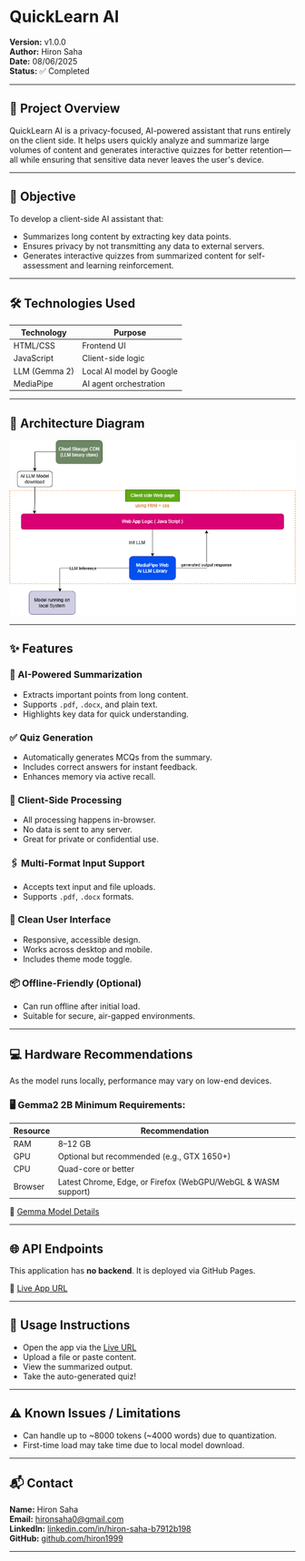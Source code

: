 # QuickLearn AI

**Version:** v1.0.0  
**Author:** Hiron Saha  
**Date:** 08/06/2025  
**Status:** ✅ Completed  

---

## 🚀 Project Overview

QuickLearn AI is a privacy-focused, AI-powered assistant that runs entirely on the client side. It helps users quickly analyze and summarize large volumes of content and generates interactive quizzes for better retention—all while ensuring that sensitive data never leaves the user's device.

---

## 🎯 Objective

To develop a client-side AI assistant that:
- Summarizes long content by extracting key data points.
- Ensures privacy by not transmitting any data to external servers.
- Generates interactive quizzes from summarized content for self-assessment and learning reinforcement.

---

## 🛠 Technologies Used

| Technology  | Purpose                              |
|-------------|--------------------------------------|
| HTML/CSS    | Frontend UI                          |
| JavaScript  | Client-side logic                    |
| LLM (Gemma 2)| Local AI model by Google             |
| MediaPipe   | AI agent orchestration               |

---

## 🧱 Architecture Diagram

<!-- *(You can embed an image here if you have one)* -->
![Architecture Diagram](QuickLearn.drawio.png)

---

## ✨ Features

### 🧠 AI-Powered Summarization
- Extracts important points from long content.
- Supports `.pdf`, `.docx`, and plain text.
- Highlights key data for quick understanding.

### ✅ Quiz Generation
- Automatically generates MCQs from the summary.
- Includes correct answers for instant feedback.
- Enhances memory via active recall.

### 🔐 Client-Side Processing
- All processing happens in-browser.
- No data is sent to any server.
- Great for private or confidential use.

### 🖇 Multi-Format Input Support
- Accepts text input and file uploads.
- Supports `.pdf`, `.docx` formats.

### 🧾 Clean User Interface
- Responsive, accessible design.
- Works across desktop and mobile.
- Includes theme mode toggle.

### 📦 Offline-Friendly (Optional)
- Can run offline after initial load.
- Suitable for secure, air-gapped environments.

---

## 💻 Hardware Recommendations

As the model runs locally, performance may vary on low-end devices.

### 🖥 Gemma2 2B Minimum Requirements:

| Resource  | Recommendation |
|-----------|----------------|
| RAM       | 8–12 GB        |
| GPU       | Optional but recommended (e.g., GTX 1650+) |
| CPU       | Quad-core or better |
| Browser   | Latest Chrome, Edge, or Firefox (WebGPU/WebGL & WASM support) |

🔗 [Gemma Model Details](https://github.com/google-deepmind/gemma?tab=readme-ov-file)

---

## 🌐 API Endpoints

This application has **no backend**. It is deployed via GitHub Pages.

🔗 [Live App URL](https://hiron1999.github.io/Quicklearn/)

---

## 🧭 Usage Instructions

- Open the app via the [Live URL](https://hiron1999.github.io/Quicklearn/)
- Upload a file or paste content.
- View the summarized output.
- Take the auto-generated quiz!

---

## ⚠️ Known Issues / Limitations

- Can handle up to ~8000 tokens (~4000 words) due to quantization.
- First-time load may take time due to local model download.

---

## 📬 Contact

**Name:** Hiron Saha  
**Email:** [hironsaha0@gmail.com](mailto:hironsaha0@gmail.com)  
**LinkedIn:** [linkedin.com/in/hiron-saha-b7912b198](https://www.linkedin.com/in/hiron-saha-b7912b198/)  
**GitHub:** [github.com/hiron1999](https://github.com/hiron1999)

---
